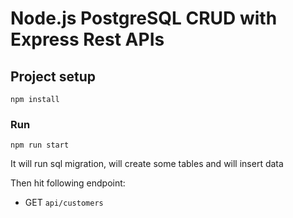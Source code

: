 # Node.js PostgreSQL CRUD with Express Rest APIs


## Project setup
```
npm install
```

### Run
```
npm run start
```
It will run sql migration, will create some tables and will insert data

Then hit following endpoint:

- GET     `api/customers`
